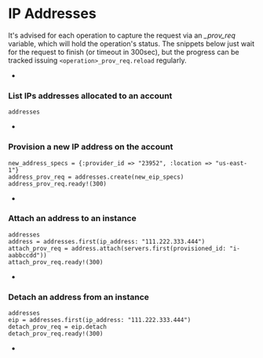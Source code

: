 # IP Addresses

It's advised for each operation to capture the request via an *<operation>_prov_req* variable, which will hold the operation's status.  The snippets below just wait for the request to finish (or timeout in 300sec), but the progress can be tracked issuing `<operation>_prov_req.reload` regularly.

-

<a name="list-addresses-on-an-account"></a>
### List IPs addresses allocated to an account

```
addresses
```

-

<a name="provision-new-address"></a>
### Provision a new IP address on the account

```
new_address_specs = {:provider_id => "23952", :location => "us-east-1"}
address_prov_req = addresses.create(new_eip_specs)
address_prov_req.ready!(300)
```

-

<a name="attach-address-to-instance"></a>
### Attach an address to an instance

```
addresses
address = addresses.first(ip_address: "111.222.333.444")
attach_prov_req = address.attach(servers.first(provisioned_id: "i-aabbccdd"))
attach_prov_req.ready!(300)
```

-

<a name="detach-address-from-instance"></a>
### Detach an address from an instance

```
addresses
eip = addresses.first(ip_address: "111.222.333.444")
detach_prov_req = eip.detach
detach_prov_req.ready!(300)
```

-


